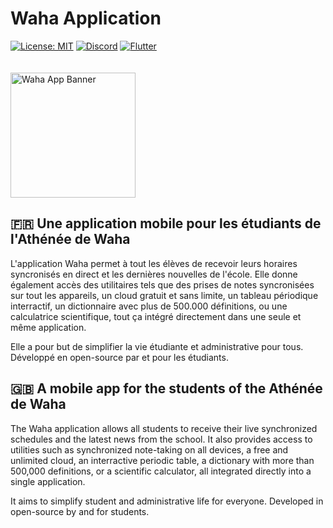 # Waha Application
[![License: MIT](https://img.shields.io/badge/License-MIT-green.svg)](https://wylarel.com/mit/)
[![Discord](https://img.shields.io/badge/Chat-Discord-blue)](https://discord.gg/7qvmeh2)
[![Flutter](https://img.shields.io/badge/Made%20with-Flutter-orange)](https://flutter.dev/)
<br><br><br>
<img src="https://wahadl.web.app/ressources/img/repoheader.png" alt="Waha App Banner" width="200px">

## <span>&#x1F1EB;&#x1F1F7;</span> Une application mobile pour les étudiants de l'Athénée de Waha
L'application Waha permet à tout les élèves de recevoir leurs horaires syncronisés en direct et les dernières nouvelles de l'école. Elle donne également accès des utilitaires tels que des prises de notes syncronisées sur tout les appareils, un cloud gratuit et sans limite, un tableau périodique interractif, un dictionnaire avec plus de 500.000 définitions, ou une calculatrice scientifique, tout ça intégré directement dans une seule et même application.

Elle a pour but de simplifier la vie étudiante et administrative pour tous. Développé en open-source par et pour les étudiants.

## <span>&#x1F1EC;&#x1F1E7;</span> A mobile app for the students of the Athénée de Waha
The Waha application allows all students to receive their live synchronized schedules and the latest news from the school. It also provides access to utilities such as synchronized note-taking on all devices, a free and unlimited cloud, an interractive periodic table, a dictionary with more than 500,000 definitions, or a scientific calculator, all integrated directly into a single application.

It aims to simplify student and administrative life for everyone. Developed in open-source by and for students.
